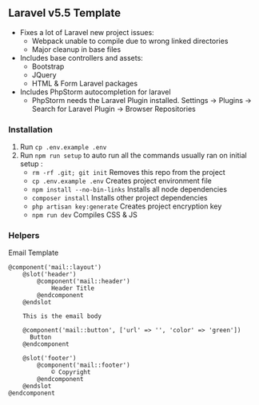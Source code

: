 ## Laravel v5.5 Template

- Fixes a lot of Laravel new project issues:
  - Webpack unable to compile due to wrong linked directories
  - Major cleanup in base files
- Includes base controllers and assets:
  - Bootstrap
  - JQuery
  - HTML & Form Laravel packages
- Includes PhpStorm autocompletion for laravel
  - PhpStorm needs the Laravel Plugin installed. Settings -> Plugins -> Search for Laravel Plugin -> Browser Repositories 

### Installation
1) Run `cp .env.example .env`
2) Run `npm run setup` to auto run all the commands usually ran on initial setup :
    * `rm -rf .git; git init`  Removes this repo from the project
    * `cp .env.example .env`  Creates project environment file
  	* `npm install --no-bin-links`  Installs all node dependencies
  	* `composer install`  Installs other project dependencies
  	* `php artisan key:generate`  Creates project encryption key
  	* `npm run dev`  Compiles CSS & JS

### Helpers
Email Template
```
@component('mail::layout')
    @slot('header')
        @component('mail::header')
            Header Title
        @endcomponent
    @endslot

    This is the email body
    
    @component('mail::button', ['url' => '', 'color' => 'green'])
      Button
    @endcomponent

    @slot('footer')
        @component('mail::footer')
            © Copyright
        @endcomponent
    @endslot
@endcomponent
```
